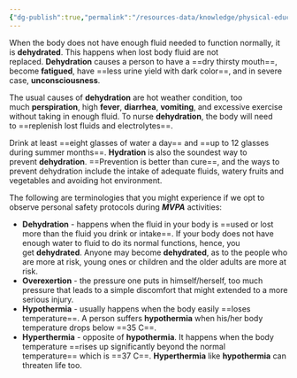 ```yaml
---
{"dg-publish":true,"permalink":"/resources-data/knowledge/physical-education/dance/health-conditions/"}
---
```


When the body does not have enough fluid needed to function normally, it is **dehydrated**. This happens when lost body fluid are not replaced. **Dehydration** causes a person to have a ==dry thirsty mouth==, become **fatigued**, have ==less urine yield with dark color==, and in severe case, **unconsciousness**.

The usual causes of **dehydration** are hot weather condition, too much **perspiration**, high **fever**, **diarrhea**, **vomiting**, and excessive exercise without taking in enough fluid. To nurse **dehydration**, the body will need to ==replenish lost fluids and electrolytes==.

Drink at least ==eight glasses of water a day== and ==up to 12 glasses during summer months==. **Hydration** is also the soundest way to prevent **dehydration**. ==Prevention is better than cure==, and the ways to prevent dehydration include the intake of adequate fluids, watery fruits and vegetables and avoiding hot environment.

The following are terminologies that you might experience if we opt to observe personal safety protocols during **_MVPA_** activities:

- **Dehydration** - happens when the fluid in your body is ==used or lost more than the fluid you drink or intake==. If your body does not have enough water to fluid to do its normal functions, hence, you get **dehydrated**. Anyone may become **dehydrated**, as to the people who are more at risk, young ones or children and the older adults are more at risk.
- **Overexertion** - the pressure one puts in himself/herself, too much pressure that leads to a simple discomfort that might extended to a more serious injury.
- **Hypothermia** - usually happens when the body easily ==loses temperature==. A person suffers **hypothermia** when his/her body temperature drops below ==35 C==.
- **Hyperthermia** - opposite of **hypothermia**. It happens when the body temperature ==rises up significantly beyond the normal temperature== which is ==37 C==. **Hyperthermia** like **hypothermia** can threaten life too.